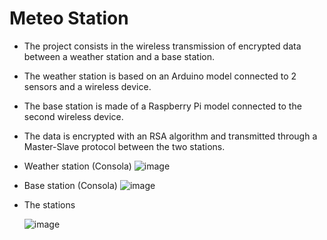 # Meteo Station
  - The project consists in the wireless transmission of encrypted data between a weather station and a base station.
  - The weather station is based on an Arduino model connected to 2 sensors and a wireless device.
  - The base station is made of a Raspberry Pi model connected to the second wireless device.
  - The data is encrypted with an RSA algorithm and transmitted through a Master-Slave protocol between the two stations.
  
  - Weather station (Consola)
  ![image](https://user-images.githubusercontent.com/84518155/119232739-fd731700-bb2e-11eb-837e-511b466633b3.png)
  
  - Base station (Consola)
  ![image](https://user-images.githubusercontent.com/84518155/119233192-77f06680-bb30-11eb-9cd1-5c530c79a4a4.png)
  
  - The stations
  
    ![image](https://user-images.githubusercontent.com/84518155/126185951-3e5350fa-ed01-4c39-a5a7-a13930a4c69b.png)




